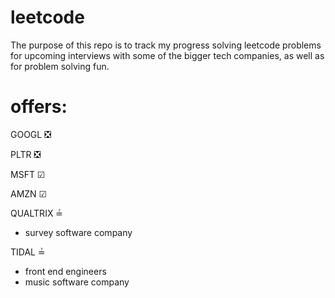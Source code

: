 # leetcode

The purpose of this repo is to track my progress solving leetcode problems for upcoming interviews with some of the bigger tech companies, as well as for problem solving fun.

# offers:

GOOGL ❎

PLTR ❎

MSFT &#x2611;

AMZN &#x2611;

QUALTRIX &#x225F;
  - survey software company

TIDAL &#x225F;
  - front end engineers
  - music software company
